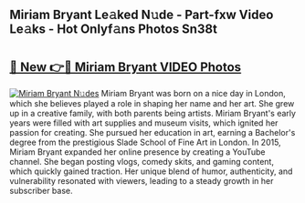 ## Miriam Bryant Le𝚊ked N𝚞de - Part-fxw Video Le𝚊ks - Hot Onlyf𝚊ns Photos Sn38t

# <h2><a href="http://ac41246.deff.icu/?id=Miriam+Bryant">🔗 New 👉🔴 Miriam Bryant VIDEO Photos</a></h2>

[![Miriam Bryant N𝚞des](https://i.imgur.com/rIISA9y.gif)](http://ac41246.deff.icu/?id=Miriam+Bryant)
Miriam Bryant was born on a nice day in London, which she believes played a role in shaping her name and her art. She grew up in a creative family, with both parents being artists. Miriam Bryant's early years were filled with art supplies and museum visits, which ignited her passion for creating. She pursued her education in art, earning a Bachelor's degree from the prestigious Slade School of Fine Art in London. In 2015, Miriam Bryant expanded her online presence by creating a YouTube channel. She began posting vlogs, comedy skits, and gaming content, which quickly gained traction. Her unique blend of humor, authenticity, and vulnerability resonated with viewers, leading to a steady growth in her subscriber base.
